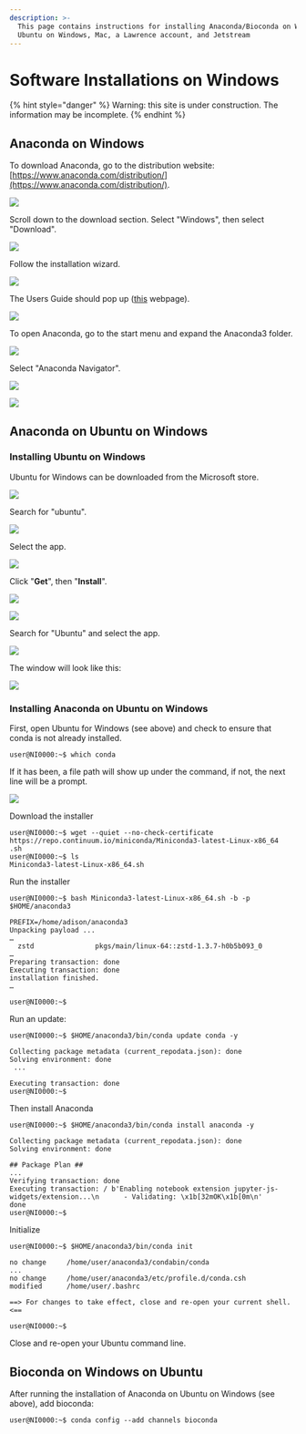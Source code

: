 ```yaml
---
description: >-
  This page contains instructions for installing Anaconda/Bioconda on Windows,
  Ubuntu on Windows, Mac, a Lawrence account, and Jetstream
---
```


# Software Installations on Windows

{% hint style="danger" %}
Warning: this site is under construction.  The information may be incomplete.
{% endhint %}

## Anaconda on Windows

To download Anaconda, go to the distribution website: [https://www.anaconda.com/distribution/](https://www.anaconda.com/distribution/).

![](../.gitbook/assets/screenshot-16.png)

Scroll down to the download section.  Select "Windows", then select "Download".

![](<../.gitbook/assets/screenshot-19 (1).png>)

Follow the installation wizard.

![](../.gitbook/assets/anacondainstallationsteps.png)

The Users Guide should pop up ([this](http://docs.anaconda.com/anaconda/user-guide/getting-started/#open-nav-win) webpage).

![](../.gitbook/assets/screenshot-34.png)

To open Anaconda, go to the start menu and expand the Anaconda3 folder.

![](../.gitbook/assets/screenshot-35.png)

Select "Anaconda Navigator".

![](../.gitbook/assets/screenshot-36.png)

![](../.gitbook/assets/screenshot-37.png)

## Anaconda on Ubuntu on Windows

### Installing Ubuntu on Windows

Ubuntu for Windows can be downloaded from the Microsoft store. &#x20;

![](<../.gitbook/assets/ubuntu-1 (4) (4) (4) (4) (4) (4).png>)

Search for "ubuntu".

![](<../.gitbook/assets/ubuntu1 (1).png>)

Select the app.

![](<../.gitbook/assets/ubuntu2 (1) (1) (1) (1) (1) (1).png>)

Click "**Get**", then "**Install**".

![](<../.gitbook/assets/ubuntu3 (2) (2) (2) (2) (2) (2).png>)

![](../.gitbook/assets/ubuntu4.png)

Search for "Ubuntu" and select the app.

![](../.gitbook/assets/screenshot-264.png)

The window will look like this:

![](../.gitbook/assets/screenshot-265.png)



### Installing Anaconda on Ubuntu on Windows

First, open Ubuntu for Windows (see above) and check to ensure that conda is not already installed.&#x20;

```
user@NI0000:~$ which conda
```

If it has been, a file path will show up under the command, if not, the next line will be a prompt.

![](../.gitbook/assets/condanotinstalled.png)

Download the installer

```
user@NI0000:~$ wget --quiet --no-check-certificate https://repo.continuum.io/miniconda/Miniconda3-latest-Linux-x86_64
.sh
user@NI0000:~$ ls
Miniconda3-latest-Linux-x86_64.sh

```

Run the installer

```
user@NI0000:~$ bash Miniconda3-latest-Linux-x86_64.sh -b -p $HOME/anaconda3
```

```
PREFIX=/home/adison/anaconda3
Unpacking payload ...
…
  zstd               pkgs/main/linux-64::zstd-1.3.7-h0b5b093_0
…
Preparing transaction: done
Executing transaction: done
installation finished.
…

user@NI0000:~$
```

Run an update:

```
user@NI0000:~$ $HOME/anaconda3/bin/conda update conda -y
```

```
Collecting package metadata (current_repodata.json): done
Solving environment: done
 ...

Executing transaction: done
user@NI0000:~$
```

Then install Anaconda

```
user@NI0000:~$ $HOME/anaconda3/bin/conda install anaconda -y
```

```
Collecting package metadata (current_repodata.json): done
Solving environment: done
 
## Package Plan ##
...
Verifying transaction: done
Executing transaction: / b'Enabling notebook extension jupyter-js-widgets/extension...\n      - Validating: \x1b[32mOK\x1b[0m\n'                                                                                                              done
user@NI0000:~$
```

Initialize

```
user@NI0000:~$ $HOME/anaconda3/bin/conda init
```

```
no change     /home/user/anaconda3/condabin/conda
...
no change     /home/user/anaconda3/etc/profile.d/conda.csh
modified      /home/user/.bashrc
 
==> For changes to take effect, close and re-open your current shell. <==
 
user@NI0000:~$
```

Close and re-open your Ubuntu command line.

## Bioconda on Windows on Ubuntu

After running the installation of Anaconda on Ubuntu on Windows (see above), add bioconda:

```
user@NI0000:~$ conda config --add channels bioconda
```











